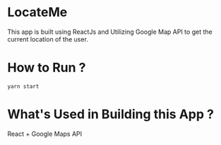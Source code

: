 # LocateMe
This app is built using ReactJs and Utilizing Google Map API to get the current location of the user.

# How to Run ?
```yarn start```

# What's Used in Building this App ?
React + Google Maps API
